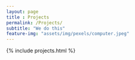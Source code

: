 ```yaml
--- 
layout: page
title : Projects
permalink: /Projects/
subtitle: "We do this" 
feature-img: "assets/img/pexels/computer.jpeg"
---
```

{% include projects.html %}
